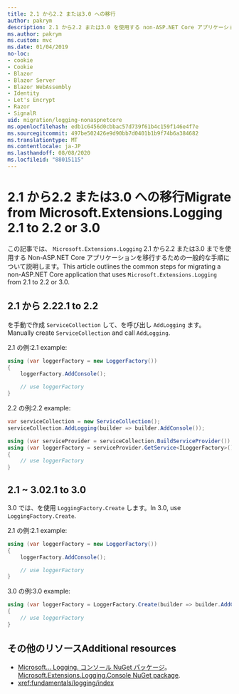 ```yaml
---
title: 2.1 から2.2 または3.0 への移行
author: pakrym
description: 2.1 から2.2 または3.0 を使用する non-ASP.NET Core アプリケーションを移行する方法について説明します。
ms.author: pakrym
ms.custom: mvc
ms.date: 01/04/2019
no-loc:
- cookie
- Cookie
- Blazor
- Blazor Server
- Blazor WebAssembly
- Identity
- Let's Encrypt
- Razor
- SignalR
uid: migration/logging-nonaspnetcore
ms.openlocfilehash: edb1c6456d0cbbac57d739f61b4c159f146e4f7e
ms.sourcegitcommit: 497be502426e9d90bb7d0401b1b9f74b6a384682
ms.translationtype: MT
ms.contentlocale: ja-JP
ms.lasthandoff: 08/08/2020
ms.locfileid: "88015115"
---
```

# <a name="migrate-from-microsoftextensionslogging-21-to-22-or-30"></a><span data-ttu-id="2bcdc-103">2.1 から2.2 または3.0 への移行</span><span class="sxs-lookup"><span data-stu-id="2bcdc-103">Migrate from Microsoft.Extensions.Logging 2.1 to 2.2 or 3.0</span></span>

<span data-ttu-id="2bcdc-104">この記事では、 `Microsoft.Extensions.Logging` 2.1 から2.2 または3.0 までを使用する Non-ASP.NET Core アプリケーションを移行するための一般的な手順について説明します。</span><span class="sxs-lookup"><span data-stu-id="2bcdc-104">This article outlines the common steps for migrating a non-ASP.NET Core application that uses `Microsoft.Extensions.Logging` from 2.1 to 2.2 or 3.0.</span></span>

## <a name="21-to-22"></a><span data-ttu-id="2bcdc-105">2.1 から 2.2</span><span class="sxs-lookup"><span data-stu-id="2bcdc-105">2.1 to 2.2</span></span>

<span data-ttu-id="2bcdc-106">を手動で作成 `ServiceCollection` して、を呼び出し `AddLogging` ます。</span><span class="sxs-lookup"><span data-stu-id="2bcdc-106">Manually create `ServiceCollection` and call `AddLogging`.</span></span>

<span data-ttu-id="2bcdc-107">2.1 の例:</span><span class="sxs-lookup"><span data-stu-id="2bcdc-107">2.1 example:</span></span>

```csharp
using (var loggerFactory = new LoggerFactory())
{
    loggerFactory.AddConsole();

    // use loggerFactory
}
```

<span data-ttu-id="2bcdc-108">2.2 の例:</span><span class="sxs-lookup"><span data-stu-id="2bcdc-108">2.2 example:</span></span>

```csharp
var serviceCollection = new ServiceCollection();
serviceCollection.AddLogging(builder => builder.AddConsole());

using (var serviceProvider = serviceCollection.BuildServiceProvider())
using (var loggerFactory = serviceProvider.GetService<ILoggerFactory>())
{
    // use loggerFactory
}
```

## <a name="21-to-30"></a><span data-ttu-id="2bcdc-109">2.1 ~ 3.0</span><span class="sxs-lookup"><span data-stu-id="2bcdc-109">2.1 to 3.0</span></span>

<span data-ttu-id="2bcdc-110">3.0 では、を使用 `LoggingFactory.Create` します。</span><span class="sxs-lookup"><span data-stu-id="2bcdc-110">In 3.0, use `LoggingFactory.Create`.</span></span>

<span data-ttu-id="2bcdc-111">2.1 の例:</span><span class="sxs-lookup"><span data-stu-id="2bcdc-111">2.1 example:</span></span>

```csharp
using (var loggerFactory = new LoggerFactory())
{
    loggerFactory.AddConsole();

    // use loggerFactory
}
```

<span data-ttu-id="2bcdc-112">3.0 の例:</span><span class="sxs-lookup"><span data-stu-id="2bcdc-112">3.0 example:</span></span>

```csharp
using (var loggerFactory = LoggerFactory.Create(builder => builder.AddConsole()))
{
    // use loggerFactory
}
```

## <a name="additional-resources"></a><span data-ttu-id="2bcdc-113">その他のリソース</span><span class="sxs-lookup"><span data-stu-id="2bcdc-113">Additional resources</span></span>

* <span data-ttu-id="2bcdc-114">[Microsoft... Logging. コンソール NuGet パッケージ](https://www.nuget.org/packages/Microsoft.Extensions.Logging.Console/)。</span><span class="sxs-lookup"><span data-stu-id="2bcdc-114">[Microsoft.Extensions.Logging.Console NuGet package](https://www.nuget.org/packages/Microsoft.Extensions.Logging.Console/).</span></span>
* <xref:fundamentals/logging/index>
